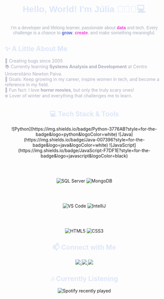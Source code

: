 <br clear="both">

<h1 align="center" style="font-family:'Poppins', sans-serif; color:#DDE6F8;">
  Hello, World! I'm Júlia 👩🏻‍💻💻
</h1>

###

<p align="center" style="color:#a8aebf; font-family:'Poppins', sans-serif;">
I'm a developer and lifelong learner, passionate about <b style="color:#E846D4;">data</b> and tech. 
Every challenge is a chance to <b style="color:#5067D8;">grow</b>, <b style="color:#E846D4;">create</b>, and make something meaningful.
</p>

###

<h2 align="left" style="color:#DDE6F8;">✨ A Little About Me</h2>

<p align="left" style="color:#a8aebf;">
🐞 Creating bugs since 2005<br>
📚 Currently learning <b>Systems Analysis and Development</b> at Centro Universitário Newton Paiva.<br>
🎯 Goals: Keep growing in my career, inspire women in tech, and become a reference in my field.<br>
🎲 Fun fact: I love <b>horror movies</b>, but only the truly scary ones!<br>
❄️ Lover of winter and everything that challenges me to learn.
</p>

###

<h2 align="center" style="color:#DDE6F8;">💻 Tech Stack & Tools</h2>

<div align="center">
  <!-- Languages -->
  ![Python](https://img.shields.io/badge/Python-3776AB?style=for-the-badge&logo=python&logoColor=white)
  ![Java](https://img.shields.io/badge/Java-007396?style=for-the-badge&logo=java&logoColor=white)
  ![JavaScript](https://img.shields.io/badge/JavaScript-F7DF1E?style=for-the-badge&logo=javascript&logoColor=black)
  
  <br><br>
  
  <!-- Databases -->
  ![SQL Server](https://img.shields.io/badge/SQL%20Server-CC2927?style=for-the-badge&logo=microsoftsqlserver&logoColor=white)
  ![MongoDB](https://img.shields.io/badge/MongoDB-4EA94B?style=for-the-badge&logo=mongodb&logoColor=white)
  
  <br><br>
  
  <!-- IDEs & Tools -->
  ![VS Code](https://img.shields.io/badge/VS%20Code-0078D4?style=for-the-badge&logo=visualstudiocode&logoColor=white)
  ![IntelliJ](https://img.shields.io/badge/IntelliJ-000000?style=for-the-badge&logo=intellijidea&logoColor=white)
  
  <br><br>
  
  <!-- Frontend -->
  ![HTML5](https://img.shields.io/badge/HTML5-E34F26?style=for-the-badge&logo=html5&logoColor=white)
  ![CSS3](https://img.shields.io/badge/CSS3-1572B6?style=for-the-badge&logo=css3&logoColor=white)
</div>

###

<h2 align="center" style="color:#DDE6F8;">📫 Connect with Me</h2>

<div align="center">
  <a href="https://www.linkedin.com/in/j%C3%BAlia-pimentel-449023288/" target="_blank">
    <img src="https://img.shields.io/badge/LinkedIn-0A66C2?style=for-the-badge&logo=linkedin&logoColor=white" />
  </a>
  <a href="https://www.instagram.com/julia___pimentel/" target="_blank">
    <img src="https://img.shields.io/badge/Instagram-E4405F?style=for-the-badge&logo=instagram&logoColor=white" />
  </a>
  <a href="mailto:seuemail@gmail.com" target="_blank">
    <img src="https://img.shields.io/badge/Gmail-D14836?style=for-the-badge&logo=gmail&logoColor=white" />
  </a>
</div>

###

<h2 align="center" style="color:#DDE6F8;">🎶 Currently Listening</h2>

<div align="center">
  <img src="https://spotify-recently-played-readme.vercel.app/api?user=315tbzgrcy5lun2vx7txgb2g5upq&count=2" alt="Spotify recently played" />
</div>
